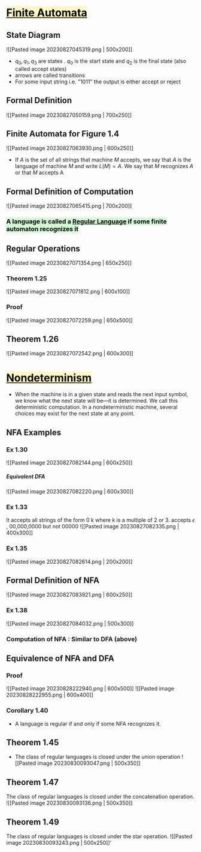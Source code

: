 # <u><mark style="background: #FFF3A3A6;">Finite Automata</mark></u>

## State Diagram

![[Pasted image 20230827045319.png | 500x200]]

 - $q_0, q_1, q_3$ are states . $q_0$ is the start state and $q_2$ is the final state (also called accept states)
- arrows are called transitions 
- For some input string i.e. "1011" the output is either accept or reject

## Formal Definition
![[Pasted image 20230827050159.png | 700x250]]

## Finite Automata for Figure 1.4
![[Pasted image 20230827063930.png | 600x250]]

- If $A$ is the set of all strings that machine $M$ accepts, we say that $A$ is the language of machine $M$ and write $L(M) = A$. We say that $M$ recognizes $A$ or that $M$ accepts A

## Formal Definition of Computation
![[Pasted image 20230827065415.png | 700x200]]

### <mark style="background: #BBFABBA6;">A language is called a <u>Regular Language</u> if some finite automaton recognizes it</mark>

## Regular Operations
![[Pasted image 20230827071354.png | 650x250]]
### Theorem 1.25 
![[Pasted image 20230827071812.png | 600x100]]
### Proof 
![[Pasted image 20230827072259.png | 650x500]]
## Theorem 1.26
![[Pasted image 20230827072542.png | 600x300]]



# <u><mark style="background: #FFF3A3A6;">Nondeterminism</mark></u>

- When the machine is in a given state and reads the next input symbol, we know what the next state will be—it is determined. We call this deterministic computation. In a nondeterministic machine, several choices may exist for the next state at any point.
## NFA Examples

### Ex 1.30
![[Pasted image 20230827082144.png | 600x250]]
##### Equivalent DFA
![[Pasted image 20230827082220.png | 600x300]]

### Ex 1.33
It accepts all strings of the form 0 k where k is a multiple of 2 or 3. accepts $\epsilon$ , 00,000,0000 but not 00000
![[Pasted image 20230827082335.png | 400x300]]

### Ex 1.35
![[Pasted image 20230827082614.png | 200x200]]


## Formal Definition of NFA
![[Pasted image 20230827083921.png | 600x250]]
### Ex 1.38
![[Pasted image 20230827084032.png | 500x300]]
### Computation of NFA : Similar to DFA (above)


## Equivalence of NFA and DFA 
### Proof
![[Pasted image 20230828222940.png | 600x500]]
![[Pasted image 20230828222955.png | 600x400]]

### Corollary 1.40
- A language is regular if and only if some NFA recognizes it.

## Theorem 1.45
- The class of regular languages is closed under the union operation
![[Pasted image 20230830093047.png | 500x350]]

## Theorem 1.47
The class of regular languages is closed under the concatenation operation.
![[Pasted image 20230830093136.png | 500x350]]

## Theorem 1.49
The class of regular languages is closed under the star operation.
![[Pasted image 20230830093243.png | 500x250]]'



